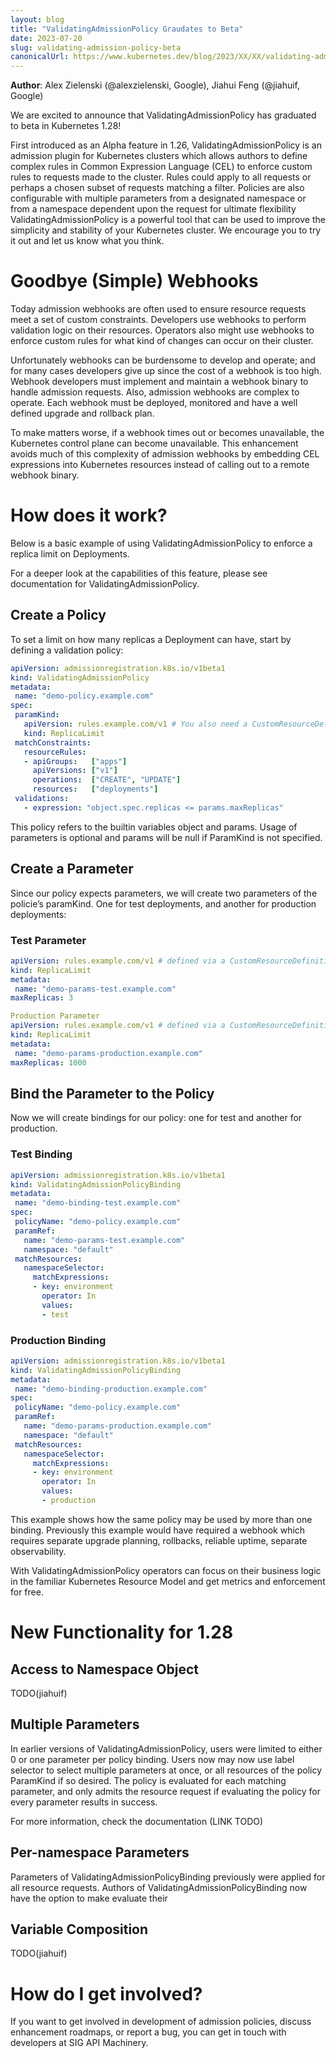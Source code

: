 ```yaml
---
layout: blog
title: "ValidatingAdmissionPolicy Graudates to Beta"
date: 2023-07-20
slug: validating-admission-policy-beta
canonicalUrl: https://www.kubernetes.dev/blog/2023/XX/XX/validating-admission-policy-beta/
---
```


**Author**: Alex Zielenski (@alexzielenski, Google), Jiahui Feng (@jiahuif, Google)

We are excited to announce that ValidatingAdmissionPolicy has graduated to beta 
in Kubernetes 1.28!

First introduced as an Alpha feature in 1.26, ValidatingAdmissionPolicy is an 
admission plugin for Kubernetes clusters which allows authors to define complex 
rules in Common Expression Language (CEL) to enforce custom rules to requests 
made to the cluster. Rules could apply to all requests or perhaps a chosen 
subset of requests matching a filter. Policies are also configurable with multiple 
parameters from a designated namespace or from a namespace dependent upon the 
request for ultimate flexibility ValidatingAdmissionPolicy is a powerful tool that
can be used to improve the simplicity and stability of your Kubernetes cluster. 
We encourage you to try it out and let us know what you think.

# Goodbye (Simple) Webhooks

Today admission webhooks are often used to ensure resource requests meet a set 
of custom constraints. Developers use webhooks to perform validation logic on 
their resources. Operators also might use webhooks to enforce custom rules for 
what kind of changes can occur on their cluster. 

Unfortunately webhooks can be burdensome to develop and operate; and for many 
cases developers give up since the cost of a webhook is too high. Webhook 
developers must implement and maintain a webhook binary to handle admission
requests. Also, admission webhooks are complex to operate. Each webhook must 
be deployed, monitored and have a well defined upgrade and rollback plan. 

To make matters worse, if a webhook times out or becomes unavailable, the 
Kubernetes control plane can become unavailable. This enhancement avoids 
much of this complexity of admission webhooks by embedding CEL expressions 
into Kubernetes resources instead of calling out to a remote webhook binary.

# How does it work?
Below is a basic example of using ValidatingAdmissionPolicy to enforce a replica 
limit on Deployments. 

For a deeper look at the capabilities of this feature, please see 
documentation for ValidatingAdmissionPolicy.

## Create a Policy

To set a limit on how many replicas a Deployment can have, start by defining a validation policy:

```yaml
apiVersion: admissionregistration.k8s.io/v1beta1
kind: ValidatingAdmissionPolicy
metadata:
 name: "demo-policy.example.com"
spec:
 paramKind:
   apiVersion: rules.example.com/v1 # You also need a CustomResourceDefinition for this API
   kind: ReplicaLimit
 matchConstraints:
   resourceRules:
   - apiGroups:   ["apps"]
     apiVersions: ["v1"]
     operations:  ["CREATE", "UPDATE"]
     resources:   ["deployments"]
 validations:
   - expression: "object.spec.replicas <= params.maxReplicas"
```

This policy refers to the builtin variables object and params. Usage of parameters is optional and params will be null if ParamKind is not specified.

## Create a Parameter

Since our policy expects parameters, we will create two parameters of the policie’s paramKind. One for test deployments, and another for production deployments:


### Test Parameter
```yaml
apiVersion: rules.example.com/v1 # defined via a CustomResourceDefinition
kind: ReplicaLimit
metadata:
 name: "demo-params-test.example.com"
maxReplicas: 3
```

```yaml
Production Parameter
apiVersion: rules.example.com/v1 # defined via a CustomResourceDefinition
kind: ReplicaLimit
metadata:
 name: "demo-params-production.example.com"
maxReplicas: 1000
```

## Bind the Parameter to the Policy

Now we will create bindings for our policy: one for test and another for production.

### Test Binding
```yaml
apiVersion: admissionregistration.k8s.io/v1beta1
kind: ValidatingAdmissionPolicyBinding
metadata:
 name: "demo-binding-test.example.com"
spec:
 policyName: "demo-policy.example.com"
 paramRef:
   name: "demo-params-test.example.com"
   namespace: "default"
 matchResources:
   namespaceSelector:
     matchExpressions:
     - key: environment
       operator: In
       values:
       - test
```

### Production Binding

```yaml
apiVersion: admissionregistration.k8s.io/v1beta1
kind: ValidatingAdmissionPolicyBinding
metadata:
 name: "demo-binding-production.example.com"
spec:
 policyName: "demo-policy.example.com"
 paramRef:
   name: "demo-params-production.example.com"
   namespace: "default"
 matchResources:
   namespaceSelector:
     matchExpressions:
     - key: environment
       operator: In
       values:
       - production
```

This example shows how the same policy may be used by more than one binding. 
Previously this example would have required a webhook which requires separate 
upgrade planning, rollbacks, reliable uptime, separate observability. 

With ValidatingAdmissionPolicy operators can focus on their business logic in the
familiar Kubernetes Resource Model and get metrics and enforcement for free.

# New Functionality for 1.28
## Access to Namespace Object
TODO(jiahuif)

## Multiple Parameters
In earlier versions of ValidatingAdmissionPolicy, users were limited to either 0 
or one parameter per policy binding. Users now may now use label selector to 
select multiple parameters at once, or all resources of the policy ParamKind if 
so desired. The policy is evaluated for each matching parameter, and only admits 
the resource request if evaluating the policy for every parameter results in success.

For more information, check the documentation (LINK TODO)

## Per-namespace Parameters
Parameters of ValidatingAdmissionPolicyBinding previously were applied for all resource requests. Authors of ValidatingAdmissionPolicyBinding now have the option to make evaluate their 

## Variable Composition
TODO(jiahuif)

# How do I get involved?
If you want to get involved in development of admission policies, discuss enhancement roadmaps, or report a bug, you can get in touch with developers at SIG API Machinery.
